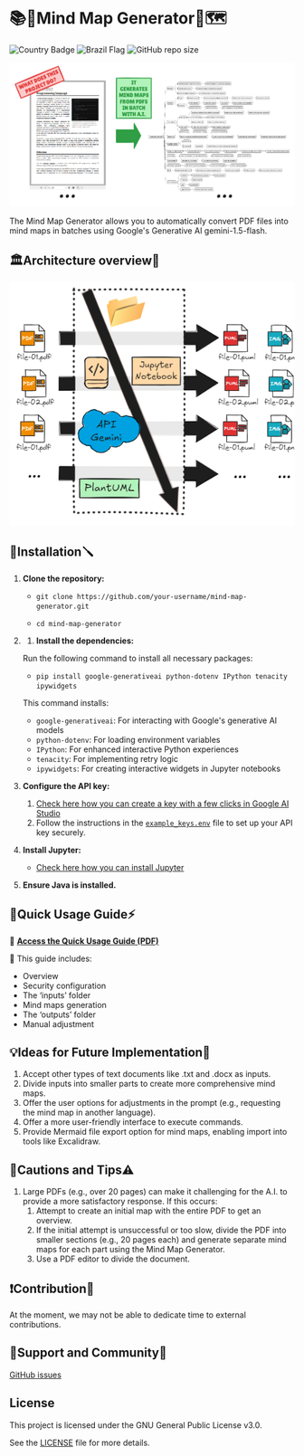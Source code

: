# 📚📄Mind Map Generator💭🗺️

![Country Badge](https://img.shields.io/badge/COUNTRY-gray?style=for-the-badge&labelColor=gray&logoWidth=0)
<img src="https://flagpedia.net/data/flags/h80/br.png" alt="Brazil Flag" height="28" /> ![GitHub repo size](https://img.shields.io/github/repo-size/diego-o-leite/assets?style=for-the-badge) 


![](https://raw.githubusercontent.com/diego-o-leite/assets/main/mind-map-generator/img/cover_image.png)


The Mind Map Generator allows you to automatically convert PDF files into mind maps in batches using Google's Generative AI gemini-1.5-flash.

## 🏛️Architecture overview📐

![](https://raw.githubusercontent.com/diego-o-leite/assets/main/mind-map-generator/img/architecture%20overview.png)

## 🔧Installation🪛

1. **Clone the repository:**
   
   - `git clone https://github.com/your-username/mind-map-generator.git`

   - `cd mind-map-generator`

1. 1. **Install the dependencies:**
   
   Run the following command to install all necessary packages:

      - `pip install google-generativeai python-dotenv IPython tenacity ipywidgets`

   This command installs:
   - `google-generativeai`: For interacting with Google's generative AI models
   - `python-dotenv`: For loading environment variables
   - `IPython`: For enhanced interactive Python experiences
   - `tenacity`: For implementing retry logic
   - `ipywidgets`: For creating interactive widgets in Jupyter notebooks

1. **Configure the API key:**
   1. [Check here how you can create a key with a few clicks in Google AI Studio](https://ai.google.dev/gemini-api/docs/api-key#windows)
   1. Follow the instructions in the [`example_keys.env`](example_keys.env) file to set up your API key securely.

1. **Install Jupyter:**
    - [Check here how you can install Jupyter](https://jupyter.org/install)

1. **Ensure Java is installed.**


## 📖Quick Usage Guide⚡

🔗 **[Access the Quick Usage Guide (PDF)](https://diego-o-leite.github.io/assets/mind-map-generator/documents/usage_guide.pdf)**

📌 This guide includes:
- Overview
- Security configuration
- The ‘inputs’ folder
- Mind maps generation
- The ‘outputs’ folder
- Manual adjustment


## 💡Ideas for Future Implementation🔮

1. Accept other types of text documents like .txt and .docx as inputs.
1. Divide inputs into smaller parts to create more comprehensive mind maps.
1. Offer the user options for adjustments in the prompt (e.g., requesting the mind map in another language).
1. Offer a more user-friendly interface to execute  commands.
1. Provide Mermaid file export option for mind maps, enabling import into tools like Excalidraw.

## 🚧Cautions and Tips⚠️

1. Large PDFs (e.g., over 20 pages) can make it challenging for the A.I. to provide a more satisfactory response. If this occurs:
   1. Attempt to create an initial map with the entire PDF to get an overview.
   1. If the initial attempt is unsuccessful or too slow, divide the PDF into smaller sections (e.g., 20 pages each) and generate separate mind maps for each part using the Mind Map Generator.
   1. Use a PDF editor to divide the document.


## ❗Contribution🤝

At the moment, we may not be able to dedicate time to external contributions.

## 🤗Support and Community🧩

[GitHub issues](https://github.com/diego-o-leite/assets/issues/)

## License

This project is licensed under the GNU General Public License v3.0.

See the [LICENSE](LICENSE) file for more details.